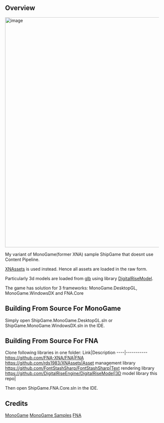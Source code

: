 ## Overview
<img width="1282" height="752" alt="image" src="https://github.com/user-attachments/assets/4cb04cde-b3d5-42c5-970b-323276ef5024" />

My variant of MonoGame(former XNA) sample ShipGame that doesnt use Content Pipeline. 

[XNAssets](https://github.com/rds1983/XNAssets) is used instead. Hence all assets are loaded in the raw form.

Particularly 3d models are loaded from [glb](https://www.khronos.org/gltf/) using library [DigitalRiseModel](https://github.com/DigitalRiseEngine/DigitalRiseModel).

The game has solution for 3 frameworks: MonoGame.DesktopGL, MonoGame.WindowsDX and FNA.Core

## Building From Source For MonoGame
Simply open ShipGame.MonoGame.DesktopGL.sln or ShipGame.MonoGame.WindowsDX.sln in the IDE.

## Building From Source For FNA
Clone following libraries in one folder:
Link|Description
----|-----------
https://github.com/FNA-XNA/FNA|FNA
https://github.com/rds1983/XNAssets|Asset management library
https://github.com/FontStashSharp/FontStashSharp|Text rendering library
https://github.com/DigitalRiseEngine/DigitalRiseModel|3D model library
this repo|

Then open ShipGame.FNA.Core.sln in the IDE.

## Credits
[MonoGame](https://github.com/MonoGame/MonoGame)
[MonoGame Samples](https://github.com/MonoGame/MonoGame.Samples)
[FNA](https://github.com/FNA-XNA/FNA)





